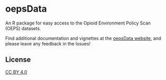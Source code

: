 # oepsData

An R package for easy access to the Opioid Environment Policy Scan (OEPS) datasets.

Find additional documentation and vignettes at the [oepsData website](https://www.oepsData.healthyregions.org), and please leave any feedback in the Issues!



## License

[CC BY 4.0](https://creativecommons.org/licenses/by/4.0/)
